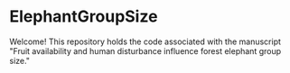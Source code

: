 # ElephantGroupSize

 Welcome! This repository holds the code associated with the manuscript "Fruit availability and human disturbance influence forest elephant group size."
